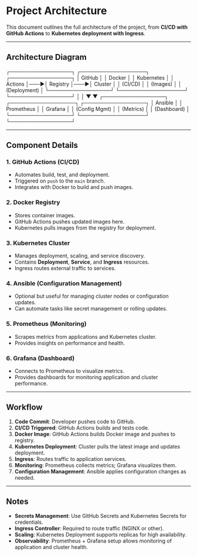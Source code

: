 # Project Architecture

This document outlines the full architecture of the project, from **CI/CD with GitHub Actions** to **Kubernetes deployment with Ingress**.

---

## Architecture Diagram
┌─────────────────┐    ┌──────────────────┐    ┌─────────────────┐
│   GitHub        │    │   Docker         │    │   Kubernetes    │
│   Actions       │───▶│   Registry       │───▶│   Cluster       │
│   (CI/CD)       │    │   (Images)       │    │   (Deployment)  │
└─────────────────┘    └──────────────────┘    └─────────────────┘
         │                                               │
         ▼                                               ▼
┌─────────────────┐    ┌──────────────────┐    ┌─────────────────┐
│   Ansible       │    │   Prometheus     │    │   Grafana       │
│   (Config Mgmt) │    │   (Metrics)      │    │   (Dashboard)   │
└─────────────────┘    └──────────────────┘    └─────────────────┘


---

## Component Details

### 1. GitHub Actions (CI/CD)
- Automates build, test, and deployment.
- Triggered on `push` to the `main` branch.
- Integrates with Docker to build and push images.

### 2. Docker Registry
- Stores container images.
- GitHub Actions pushes updated images here.
- Kubernetes pulls images from the registry for deployment.

### 3. Kubernetes Cluster
- Manages deployment, scaling, and service discovery.
- Contains **Deployment**, **Service**, and **Ingress** resources.
- Ingress routes external traffic to services.

### 4. Ansible (Configuration Management)
- Optional but useful for managing cluster nodes or configuration updates.
- Can automate tasks like secret management or rolling updates.

### 5. Prometheus (Monitoring)
- Scrapes metrics from applications and Kubernetes cluster.
- Provides insights on performance and health.

### 6. Grafana (Dashboard)
- Connects to Prometheus to visualize metrics.
- Provides dashboards for monitoring application and cluster performance.

---

## Workflow

1. **Code Commit**: Developer pushes code to GitHub.
2. **CI/CD Triggered**: GitHub Actions builds and tests code.
3. **Docker Image**: GitHub Actions builds Docker image and pushes to registry.
4. **Kubernetes Deployment**: Cluster pulls the latest image and updates deployment.
5. **Ingress**: Routes traffic to application services.
6. **Monitoring**: Prometheus collects metrics; Grafana visualizes them.
7. **Configuration Management**: Ansible applies configuration changes as needed.

---

## Notes

- **Secrets Management**: Use GitHub Secrets and Kubernetes Secrets for credentials.
- **Ingress Controller**: Required to route traffic (NGINX or other).
- **Scaling**: Kubernetes Deployment supports replicas for high availability.
- **Observability**: Prometheus + Grafana setup allows monitoring of application and cluster health.
